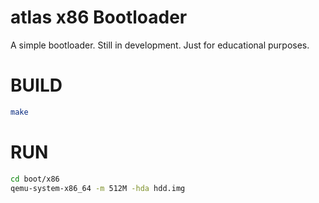 # atlas x86 Bootloader
A simple bootloader. Still in development. Just for educational purposes.

BUILD
=====
```bash
make
```

RUN
===
```bash
cd boot/x86
qemu-system-x86_64 -m 512M -hda hdd.img
```